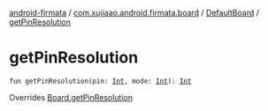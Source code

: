 [android-firmata](../../index.md) / [com.xujiaao.android.firmata.board](../index.md) / [DefaultBoard](index.md) / [getPinResolution](./get-pin-resolution.md)

# getPinResolution

`fun getPinResolution(pin: `[`Int`](https://kotlinlang.org/api/latest/jvm/stdlib/kotlin/-int/index.html)`, mode: `[`Int`](https://kotlinlang.org/api/latest/jvm/stdlib/kotlin/-int/index.html)`): `[`Int`](https://kotlinlang.org/api/latest/jvm/stdlib/kotlin/-int/index.html)

Overrides [Board.getPinResolution](../-board/get-pin-resolution.md)

